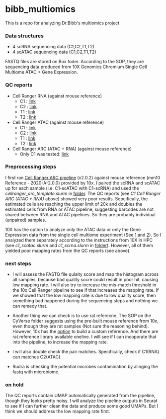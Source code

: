 # bibb_multiomics
This is a repo for analyzing Dr.Bibb's multiomics project


### Data structures
- 4 scRNA sequencing data (C1,C2,T1,T2)
- 4 scATAC sequencing data (C1,C2,T1,T2)

FASTQ files are stored on Box foder. According to the SOP, they are sequencing data produced from 10X Genomics Chromium Single Cell Multiome ATAC + Gene Expression. 

### QC reports
- Cell Ranger RNA (against mouse reference)
  - C1 : [link](https://jackaloppy.github.io/bibb_multiomics/qc_reports/c1_scrna_web_summary.html)
  - C2 : [link](https://jackaloppy.github.io/bibb_multiomics/qc_reports/c2_scrna_web_summary.html)
  - T1 : [link](https://jackaloppy.github.io/bibb_multiomics/qc_reports/t1_scrna_web_summary.html)
  - T2 : [link](https://jackaloppy.github.io/bibb_multiomics/qc_reports/t2_scrna_web_summary.html)
- Cell Ranger ATAC (against mouse reference)
  - C1 : [link](https://jackaloppy.github.io/bibb_multiomics/qc_reports/c1_scatac_web_summary.html)
  - C2 : [link](https://jackaloppy.github.io/bibb_multiomics/qc_reports/c2_scatac_web_summary.html)
  - T1 : [link](https://jackaloppy.github.io/bibb_multiomics/qc_reports/t1_scatac_web_summary.html)
  - T2 : [link](https://jackaloppy.github.io/bibb_multiomics/qc_reports/t2_scatac_web_summary.html)
- Cell Ranger ARC (ATAC + RNA) (against mouse reference)
  - Only C1 was tested: [link](https://jackaloppy.github.io/bibb_multiomics/qc_reports/c1_arc_multiome.html)


### Preprocessing steps
I first ran [Cell Ranger ARC pipeline](https://support.10xgenomics.com/single-cell-multiome-atac-gex/software/pipelines/latest/what-is-cell-ranger-arc) (v2.0.2) against mouse reference (mm10 Reference - 2020-A-2.0.0) provided by 10x. I paired the scRNA and scATAC up for each sample (i.e. C1-scATAC with C1-scRNA) and used the _cellranger_arc_template.slurm_ in [folder](/scripts/preprocessing/). The QC reports (see _C1 Cell Ranger ARC (ATAC + RNA)_ above) showed very poor results. Sepcifically, the estimated cells are reaching the upper limit of 20k and doubles the estimated cells from RNA or ATAC pipeline, suggesting barcodes are not shared between RNA and ATAC pipelines. So they are probably individual (unpaired) samples.

10X has the option to analyze only the ATAC data or only the Gene Expression data from the single cell multiome experiment (See [1](https://kb.10xgenomics.com/hc/en-us/articles/360061165691-Can-I-analyze-only-the-ATAC-data-from-my-single-cell-multiome-experiment-) and [2](https://kb.10xgenomics.com/hc/en-us/articles/360059656912-Can-I-analyze-only-the-Gene-Expression-data-from-my-single-cell-multiome-experiment-)). So I analyzed them separately according to the instructions from 10X in HPC (see _c1_scatac.slurm_ and _c1_scrna.slurm_ in [folder](/scripts/preprocessing/)). However, all of them yielded poor mapping rates from the QC reports (see above). 

### next steps
- I will assess the FASTQ file qulaity score and map the histogram across all samples, because bad quality socre could result in poor hit, causing low mapping rate. I will also try to increase the mis-match threshold in the 10x Cell Ranger pipeline to see if that increases the mapping rate. If we showed that the low mapping rate is due to low quality score, then something bad happened during the sequencing steps and nothing we can remedy that.

- Another thing we can check is to use rat referecne. The SOP on the CyVerse folder suggests using the pre-built mouse reference from 10x, even though they are rat samples (Not sure the reasoning behind). However, 10x has the [option](https://support.10xgenomics.com/single-cell-gene-expression/software/pipelines/latest/using/tutorial_mr) to build a custom reference. And there are rat reference library available oneline. I will see if I can incoporate that into the pipeline, to increase the mapping rate.

- I will also double check the pair matches. Specifically, check if C1(RNA) can matches C2(ATAC). 

- Rudra is checking the potential microbes contamination by alinging the fastq with microbiome.

### on hold
The QC reports contain UMAP automatically generated from the pipeline, though they looks pretty noisy. I will analyze the pipeline outputs in Seurat to see if I can further clean the data and produce some good UMAPs. But I think we should address the low mapping rate first.
